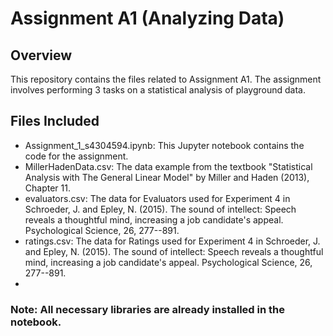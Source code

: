 # Assignment A1 (Analyzing Data)


## Overview
This repository contains the files related to Assignment A1. The assignment involves performing 3 tasks on a statistical analysis of playground data.

## Files Included
- Assignment_1_s4304594.ipynb: This Jupyter notebook contains the code for the assignment.
- MillerHadenData.csv: The data example from the textbook "Statistical Analysis with The General Linear Model" by Miller and Haden (2013), Chapter 11.
- evaluators.csv: The data for Evaluators used for Experiment 4 in Schroeder, J. and Epley, N. (2015). The sound of intellect: Speech reveals a thoughtful mind, increasing a job candidate's appeal. Psychological Science, 26, 277--891.
- ratings.csv: The data for Ratings used for Experiment 4 in Schroeder, J. and Epley, N. (2015). The sound of intellect: Speech reveals a thoughtful mind, increasing a job candidate's appeal. Psychological Science, 26, 277--891.
- 
### Note: All necessary libraries are already installed in the notebook.
